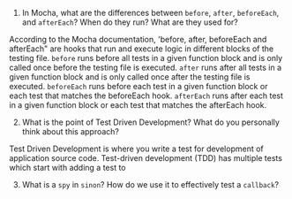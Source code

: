 <!-- Answers to the Short Answer Essay Questions go here -->

1. In Mocha, what are the differences between `before`, `after`, `beforeEach`, and `afterEach`? When do they run? What are they used for?
 
 According to the Mocha documentation, 'before, after, beforeEach and afterEach" are hooks that run and execute logic in different blocks of the testing file. 
 `before` runs before all tests in a given function block and is only called once before the testing file is executed.
 `after`  runs after all tests in a given function block and is only called once after the testing file is executed.
 `beforeEach` runs before each test in a given function block or each test that matches the beforeEach hook. 
 `afterEach` runs after each test in a given function block or each test that matches the afterEach hook.

2. What is the point of Test Driven Development? What do you personally think about this approach?

  Test Driven Development is where you write a test for development of application source code. 
  Test-driven development (TDD) has multiple tests which start with adding a test to  

3. What is a `spy` in `sinon`? How do we use it to effectively test a `callback`?

